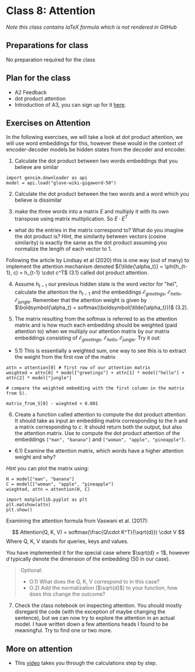 # Class 8: Attention

*Note this class contains laTeX formula which is not rendered in GitHub*

## Preparations for class
No preparation required for the  class

<!--
Preperation for class could in the future be the first exercises and maybe a video on the dot product as a projection and the relation between cosine similarity and the dot product.
-->

## Plan for the class
- A2 Feedback
- dot product attention
- Introduction of A3, you can sign up for it [here](https://classroom.github.com/a/2Xsl5Qby).


## Exercises on Attention

In the following exercises, we will take a look at dot product attention, we will use word embeddings for this, however these would in the context of encoder-decoder models be hidden states from the decoder and encoder.

1) Calculate the dot product between two words embeddings that you believe are similar
```
import gensim.downloader as api
model = api.load("glove-wiki-gigaword-50")
```

2) Calculate the dot product between the two words and a word which you believe is dissimilar

3) make the three words into a matrix $E$ and multiply it with its own transpose using matrix multiplication. So $E \cdot E^T$
  - what do the entries in the matrix correspond to? What do you imagine the dot product is? *Hint*, the similarity between vectors (cosine similarity) is exactly the same as the dot product assuming you normalize the length of each vector to 1.

Following the article by Lindsay et al (2020) this is one way (out of many) to implement the attention mechanism denoted ${\tilde{\alpha_t}} = \phi(h_{t-1}, c) = h_{t-1} \cdot c^T$ (3.1) called dot product attention. 


4) Assume $h_{t-1}$ our previous hidden state is the word vector for "hei", calculate the attention the $h_{t-1}$ and the embeddings $\mathcal{E}_{greetings}$, $\mathcal{E}_{hello}$, $\mathcal{E}_{jungle}$. Remember that the attention weight is given by $\boldsymbol{\alpha_t} = softmax(\boldsymbol{\tilde{\alpha_t}})$ (3.2).


5) The matrix resulting from the softmax is referred to as the attention matrix and is how much each embedding should be weighted (paid attention to) when we multiply our attention matrix by our matrix embeddings consisting of $\mathcal{E}_{greetings}$, $\mathcal{E}_{hello}$, $\mathcal{E}_{jungle}$. Try it out:

- 5.1) This is essentially a weighted sum, one way to see this is to extract the weight from the first row of the matrix


```
attn = attention[0] # first row of our attention matrix
weighted = attn[0] * model["greetings"] + attn[1] * model["hello"] + attn[2] * model["jungle"]

# compare the weighted embedding with the first column in the matrix from 5).

matrix_from_5[0] - wieghted < 0.001
```

6) Create a function called attention to compute the dot product attention. It should take as input an embedding matrix corresponding to the $h$ and a matrix corresponding to $c$. It should return both the output, but also the attention matrix. Use to compute the dot product attention of the embeddings `["man", "banana"]` and `["woman", "apple", "pineapple"]`.

  - 6.1) Examine the attention matrix, which words have a higher attention weight and why?

*Hint* you can plot the matrix using:
```
H = model["man", "banana"]
C = model[["woman", "apple", "pineapple"]
wieghted, attn = attention(H, C)

import matplotlib.pyplot as plt
plt.matshow(attn)
plt.show()
```

Examining the attention formula from Vaswani et al. (2017):

$$
Attention(Q, K, V) = softmax(\frac{Q\cdot K^T}{\sqrt{d}}) \cdot V
$$
Where Q, K, V stands for queries, keys and values.

You have implemented it for the special case where $\sqrt{d} = 1$, however $d$ typically denote the dimension of the embedding (50 in our case).

>Optional:
>  - O.1) What does the Q, K, V correspond to in this case?
>  - O.2) Add the normalization ($\sqrt{d}$) to your function, how does this change the outcome?

7) Check the class notebook on inspecting attention. You should mostly disregard the code (with the exception of maybe changing the sentence), but we can now try to explore the attention in an actual model. I have written down a few attentions heads I found to be meaningful. Try to find one or two more.


## More on attention
- This [video](https://www.youtube.com/watch?v=0PjHri8tc1c&t=303s) takes you through the calculations step by step.

